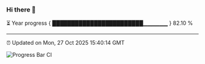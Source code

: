 ### Hi there 👋

⏳ Year progress { ████████████████████████▁▁▁▁▁▁ } 82.10 %

---

⏰ Updated on Mon, 27 Oct 2025 15:40:14 GMT

![Progress Bar CI](https://github.com/IshwaranRudhara/GIT-ACTION/workflows/Progress%20Bar%20CI/badge.svg)
